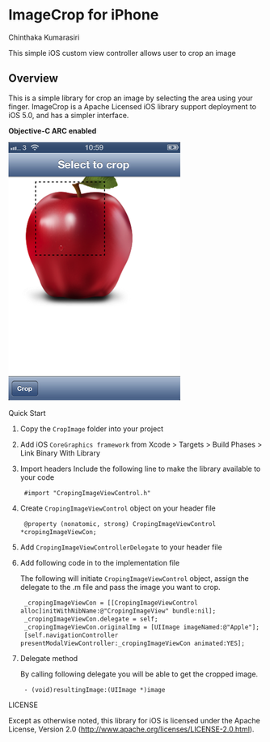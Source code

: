 ImageCrop for iPhone
=============
Chinthaka Kumarasiri

This simple iOS custom view controller allows user to crop an image



Overview
--
This is a simple library for crop an image by selecting the area using your finger. ImageCrop is a Apache Licensed iOS library support deployment to iOS 5.0, and has a simpler interface.

**Objective-C ARC enabled**

![ScreenShot](https://github.com/chinthaka/ImageCrop-iOS/raw/master/shots/screen2.PNG)

Quick Start

1. Copy the `CropImage` folder into your project
2. Add iOS `CoreGraphics framework` from Xcode > Targets > Build Phases > Link Binary With Library 
3. Import headers
Include the following line to make the library available to your code

        #import "CropingImageViewControl.h"

4. Create `CropingImageViewControl` object on your header file

        @property (nonatomic, strong) CropingImageViewControl *cropingImageViewCon;

5. Add `CropingImageViewControllerDelegate` to your header file

6. Add following code in to the implementation file 

    The following will initiate `CropingImageViewControl` object, assign the delegate to the .m file and pass the image you want to crop.

        _cropingImageViewCon = [[CropingImageViewControl alloc]initWithNibName:@"CropingImageView" bundle:nil];
        _cropingImageViewCon.delegate = self;
        _cropingImageViewCon.originalImg = [UIImage imageNamed:@"Apple"];
        [self.navigationController presentModalViewController:_cropingImageViewCon animated:YES];

7. Delegate method

    By calling following delegate you will be able to get the cropped image.

        - (void)resultingImage:(UIImage *)image

LICENSE

Except as otherwise noted, this library for iOS is licensed under the Apache License, Version 2.0 (http://www.apache.org/licenses/LICENSE-2.0.html).